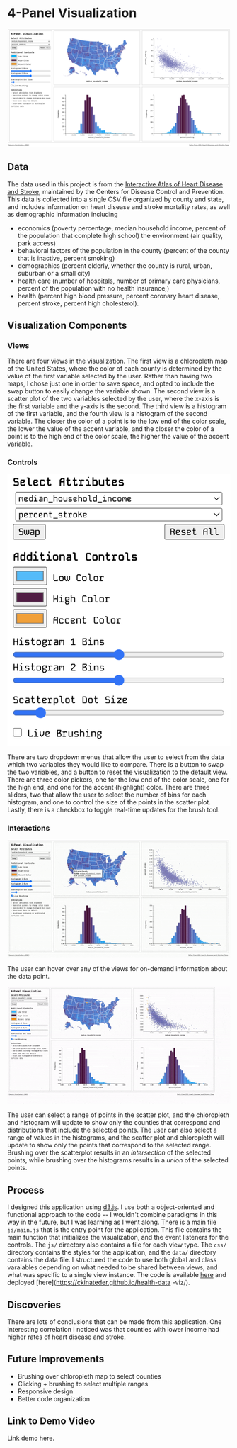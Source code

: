 # 4-Panel Visualization

![4-Panel Visualization](img/view.png)

## Data

The data used in this project is from the [Interactive Atlas of Heart Disease and Stroke](https://www.cdc.gov/dhdsp/maps/atlas/index.htm), maintained by the Centers for Disease Control and Prevention. This data is collected into a single CSV file organized by county and state, and includes information on heart disease and stroke mortality rates, as well as demographic information including
- economics (poverty percentage, median household income, percent of the population that complete high school)
the environment (air quality, park access)
- behavioral factors of the population in the county (percent of the county that is inactive, percent smoking)
- demographics (percent elderly, whether the county is rural, urban, suburban or a small city)
- health care (number of hospitals, number of primary care physicians, percent of the population with no health insurance,)
- health (percent high blood pressure, percent coronary heart disease, percent stroke, percent high cholesterol). 

## Visualization Components

### Views

There are four views in the visualization. The first view is a chloropleth map of the United States, where the color of each county is determined by the value of the first variable selected by the user. Rather than having two maps, I chose just one in order to save space, and opted to include the swap button to easily change the variable shown. The second view is a scatter plot of the two variables selected by the user, where the x-axis is the first variable and the y-axis is the second. The third view is a histogram of the first variable, and the fourth view is a histogram of the second variable. The closer the color of a point is to the low end of the color scale, the lower the value of the accent variable, and the closer the color of a point is to the high end of the color scale, the higher the value of the accent variable. 

### Controls

![Controls](img/ctrls.png)


There are two dropdown menus that allow the user to select from the data which two variables they would like to compare. There is a button to swap the two variables, and a button to reset the visualization to the default view. There are three color pickers, one for the low end of the color scale, one for the high end, and one for the accent (highlight) color. There are three sliders, two that allow the user to select the number of bins for each histogram, and one to control the size of the points in the scatter plot. Lastly, there is a checkbox to toggle real-time updates for the brush tool.

### Interactions

![Tooltips](img/tooltips.gif)

The user can hover over any of the views for on-demand information about the data point.

![Brush](img/brush-all.gif)

The user can select a range of points in the scatter plot, and the chloropleth and histogram will update to show only the counties that correspond and distributions that include the selected points. The user can also select a range of values in the histograms, and the scatter plot and chloropleth will update to show only the points that correspond to the selected range. Brushing over the scatterplot results in an *intersection* of the selected points, while brushing over the histograms results in a *union* of the selected points.

## Process

I designed this application using [d3.js](https://d3js.org/). I use both a object-oriented and functional approach to the code -- I wouldn't combine paradigms in this way in the future, but I was learning as I went along. There is a main file `js/main.js` that is the entry point for the application. This file contains the main function that initializes the visualization, and the event listeners for the controls. The `js/` directory also contains a file for each view type. The `css/` directory contains the styles for the application, and the `data/` directory contains the data file. I structured the code to use both global and class varaiables depending on what needed to be shared between views, and what was specific to a single view instance. The code is available [here](https://github.com/ckinateder/health-data-viz) and deployed [here](https://ckinateder.github.io/health-data -viz/).

## Discoveries

There are lots of conclusions that can be made from this application. One interesting correlation I noticed was that counties with lower income had higher rates of heart disease and stroke. 

## Future Improvements

- Brushing over chloropleth map to select counties
- Clicking + brushing to select multiple ranges
- Responsive design
- Better code organization

## Link to Demo Video

Link demo here.